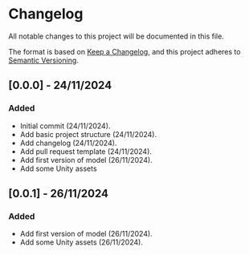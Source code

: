# Changelog

All notable changes to this project will be documented in this file.

The format is based on [Keep a Changelog](https://keepachangelog.com/en/1.1.0/),
and this project adheres to [Semantic Versioning](https://semver.org/spec/v2.0.0.html).

## [0.0.0] - 24/11/2024

### Added

- Initial commit (24/11/2024).
- Add basic project structure (24/11/2024).
- Add changelog (24/11/2024).
- Add pull request template (24/11/2024).
- Add first version of model (26/11/2024).
- Add some Unity assets

## [0.0.1] - 26/11/2024

### Added
- Add first version of model (26/11/2024).
- Add some Unity assets (26/11/2024).
